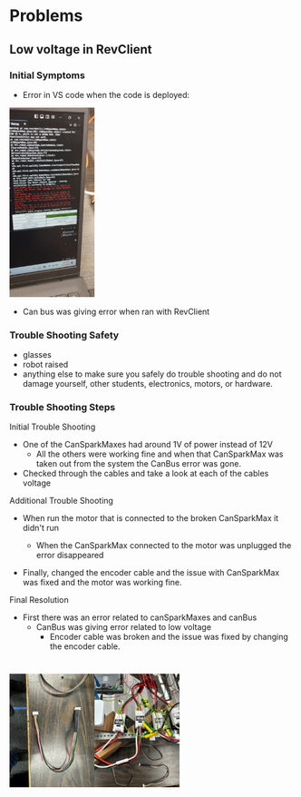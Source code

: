 # Problems

## Low voltage in RevClient

### Initial Symptoms 

* Error in VS code when the code is deployed:

<img src="./images/LowVoltageErrorMessage.jpg" width=150>

* Can bus was giving error when ran with RevClient

### Trouble Shooting Safety

* glasses
* robot raised
* anything else to make sure you safely do trouble shooting and do not damage yourself, other students, electronics, motors, or hardware.

### Trouble Shooting Steps

Initial Trouble Shooting
* One of the CanSparkMaxes had around 1V of power instead of 12V
  * All the others were working fine and when that CanSparkMax was taken out from the system the CanBus error was gone.
* Checked through the cables and take a look at each of the cables voltage

Additional Trouble Shooting
* When run the motor that is connected to the broken CanSparkMax it didn't run
    * When the CanSparkMax connected to the motor was unplugged the error disappeared

* Finally, changed the encoder cable and the issue with CanSparkMax was fixed and the motor was working fine.

Final Resolution
* First there was an error related to canSparkMaxes and canBus
  * CanBus was giving error related to low voltage
    * Encoder cable was broken and the issue was fixed by changing the encoder cable.

<img src="./images/BrokenEncoderCable.jpg" alt="Broken Encoder Cable" width="150"/><img src="./images/CanSparkMax.jpg" alt="Auto Points" width="150"/>
====================